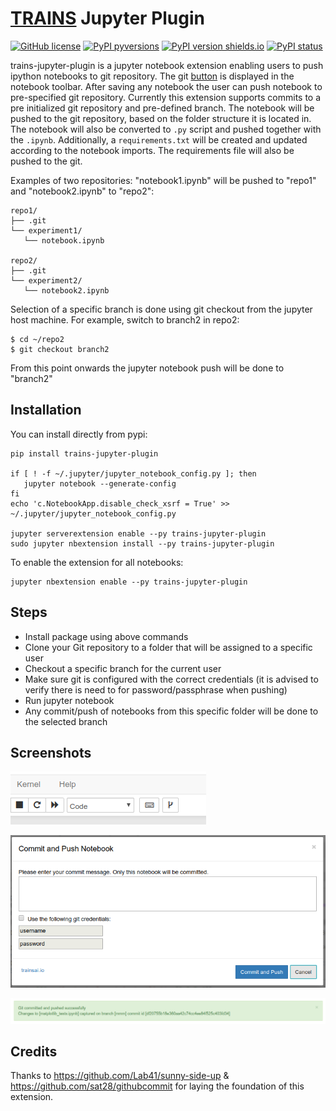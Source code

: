 # [TRAINS](https://github.com/allegroai/trains) Jupyter Plugin

[![GitHub license](https://img.shields.io/github/license/allegroai/trains-jupyter-plugin.svg)](https://img.shields.io/github/license/allegroai/trains-jupyter-plugin.svg)
[![PyPI pyversions](https://img.shields.io/pypi/pyversions/trains-jupyter-plugin.svg)](https://img.shields.io/pypi/pyversions/trains-jupyter-plugin.svg)
[![PyPI version shields.io](https://img.shields.io/pypi/v/trains-jupyter-plugin.svg)](https://img.shields.io/pypi/v/trains-jupyter-plugin.svg)
[![PyPI status](https://img.shields.io/pypi/status/trains-jupyter-plugin.svg)](https://pypi.python.org/pypi/trains-jupyter-plugin/)

trains-jupyter-plugin is a jupyter notebook extension enabling users to push ipython notebooks to git repository.
The git [button](#Screenshots) is displayed in the notebook toolbar. After saving any notebook
the user can push notebook to pre-specified git repository.
Currently this extension supports commits to a pre initialized git repository and pre-defined branch.
The notebook will be pushed to the git repository, based on the folder structure it is located in.
The notebook will also be converted to `.py` script and pushed together with the `.ipynb`.
Additionally, a `requirements.txt` will be created and updated according to the notebook imports. 
The requirements file will also be pushed to the git.


Examples of two repositories: "notebook1.ipynb" will be pushed to "repo1" and "notebook2.ipynb" to "repo2":
```
repo1/
├── .git
└── experiment1/
   └── notebook.ipynb

repo2/
├── .git
└── experiment2/
   └── notebook2.ipynb
```


Selection of a specific branch is done using git checkout from the jupyter host machine.
For example, switch to branch2 in repo2:
```
$ cd ~/repo2
$ git checkout branch2
```
From this point onwards the jupyter notebook push will be done to "branch2"


## Installation

You can install directly from pypi:

```
pip install trains-jupyter-plugin

if [ ! -f ~/.jupyter/jupyter_notebook_config.py ]; then
   jupyter notebook --generate-config
fi
echo 'c.NotebookApp.disable_check_xsrf = True' >> ~/.jupyter/jupyter_notebook_config.py

jupyter serverextension enable --py trains-jupyter-plugin
sudo jupyter nbextension install --py trains-jupyter-plugin
```

To enable the extension for all notebooks:

```
jupyter nbextension enable --py trains-jupyter-plugin
```

## Steps

* Install package using above commands
* Clone your Git repository to a folder that will be assigned to a specific user 
* Checkout a specific branch for the current user
* Make sure git is configured with the correct credentials 
(it is advised to verify there is need to for password/passphrase when pushing)
* Run jupyter notebook 
* Any commit/push of notebooks from this specific folder will be done to the selected branch

## Screenshots

![Extension](docs/extension.png?raw=true "Extension added to toolbar")

![Commit Message](docs/commit.png?raw=true "Commit Message")

![Success Message](docs/success.png?raw=true "Success Message")

## Credits

Thanks to https://github.com/Lab41/sunny-side-up & https://github.com/sat28/githubcommit for laying the foundation of this extension.
